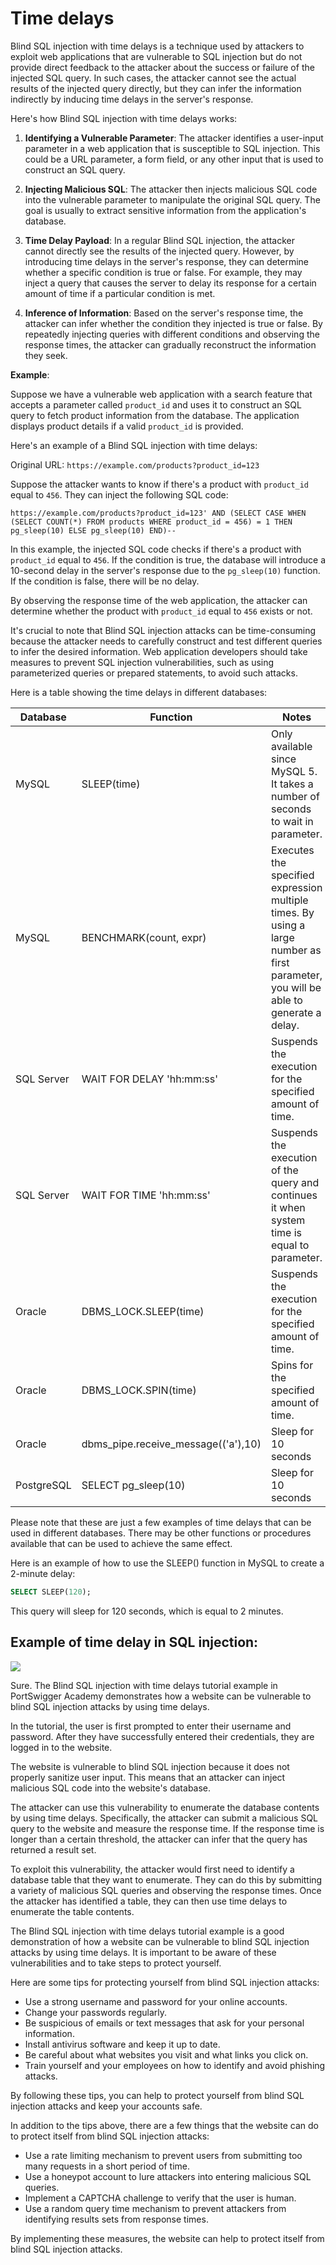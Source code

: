 # Time delays

Blind SQL injection with time delays is a technique used by attackers to exploit web applications that are vulnerable to SQL injection but do not provide direct feedback to the attacker about the success or failure of the injected SQL query. In such cases, the attacker cannot see the actual results of the injected query directly, but they can infer the information indirectly by inducing time delays in the server's response.

Here's how Blind SQL injection with time delays works:

1. **Identifying a Vulnerable Parameter**: The attacker identifies a user-input parameter in a web application that is susceptible to SQL injection. This could be a URL parameter, a form field, or any other input that is used to construct an SQL query.

2. **Injecting Malicious SQL**: The attacker then injects malicious SQL code into the vulnerable parameter to manipulate the original SQL query. The goal is usually to extract sensitive information from the application's database.

3. **Time Delay Payload**: In a regular Blind SQL injection, the attacker cannot directly see the results of the injected query. However, by introducing time delays in the server's response, they can determine whether a specific condition is true or false. For example, they may inject a query that causes the server to delay its response for a certain amount of time if a particular condition is met.

4. **Inference of Information**: Based on the server's response time, the attacker can infer whether the condition they injected is true or false. By repeatedly injecting queries with different conditions and observing the response times, the attacker can gradually reconstruct the information they seek.

**Example**:

Suppose we have a vulnerable web application with a search feature that accepts a parameter called `product_id` and uses it to construct an SQL query to fetch product information from the database. The application displays product details if a valid `product_id` is provided.

Here's an example of a Blind SQL injection with time delays:

Original URL: `https://example.com/products?product_id=123`

Suppose the attacker wants to know if there's a product with `product_id` equal to `456`. They can inject the following SQL code:

```
https://example.com/products?product_id=123' AND (SELECT CASE WHEN (SELECT COUNT(*) FROM products WHERE product_id = 456) = 1 THEN pg_sleep(10) ELSE pg_sleep(10) END)-- 
```

In this example, the injected SQL code checks if there's a product with `product_id` equal to `456`. If the condition is true, the database will introduce a 10-second delay in the server's response due to the `pg_sleep(10)` function. If the condition is false, there will be no delay.

By observing the response time of the web application, the attacker can determine whether the product with `product_id` equal to `456` exists or not.

It's crucial to note that Blind SQL injection attacks can be time-consuming because the attacker needs to carefully construct and test different queries to infer the desired information. Web application developers should take measures to prevent SQL injection vulnerabilities, such as using parameterized queries or prepared statements, to avoid such attacks.

Here is a table showing the time delays in different databases:

| Database | Function | Notes |
|---|---|---|
| MySQL | SLEEP(time) | Only available since MySQL 5. It takes a number of seconds to wait in parameter. |
| MySQL | BENCHMARK(count, expr) | Executes the specified expression multiple times. By using a large number as first parameter, you will be able to generate a delay. |
| SQL Server | WAIT FOR DELAY 'hh:mm:ss' | Suspends the execution for the specified amount of time. |
| SQL Server | WAIT FOR TIME 'hh:mm:ss' | Suspends the execution of the query and continues it when system time is equal to parameter. |
| Oracle | DBMS_LOCK.SLEEP(time) | Suspends the execution for the specified amount of time. |
| Oracle | DBMS_LOCK.SPIN(time) | Spins for the specified amount of time. |
| Oracle | dbms_pipe.receive_message(('a'),10) | Sleep for 10 seconds |
| PostgreSQL | SELECT pg_sleep(10) | Sleep for 10 seconds |

Please note that these are just a few examples of time delays that can be used in different databases. There may be other functions or procedures available that can be used to achieve the same effect.

Here is an example of how to use the SLEEP() function in MySQL to create a 2-minute delay:

```sql
SELECT SLEEP(120);
```

This query will sleep for 120 seconds, which is equal to 2 minutes.

## Example of time delay in SQL injection:

<a href="https://asciinema.org/a/XDktRWnI6XruE1ZeL06PH7CyK" target="_blank"><img src="https://asciinema.org/a/XDktRWnI6XruE1ZeL06PH7CyK.svg" /></a>

Sure. The Blind SQL injection with time delays tutorial example in PortSwigger Academy demonstrates how a website can be vulnerable to blind SQL injection attacks by using time delays.

In the tutorial, the user is first prompted to enter their username and password. After they have successfully entered their credentials, they are logged in to the website.

The website is vulnerable to blind SQL injection because it does not properly sanitize user input. This means that an attacker can inject malicious SQL code into the website's database.

The attacker can use this vulnerability to enumerate the database contents by using time delays. Specifically, the attacker can submit a malicious SQL query to the website and measure the response time. If the response time is longer than a certain threshold, the attacker can infer that the query has returned a result set.

To exploit this vulnerability, the attacker would first need to identify a database table that they want to enumerate. They can do this by submitting a variety of malicious SQL queries and observing the response times. Once the attacker has identified a table, they can then use time delays to enumerate the table contents.

The Blind SQL injection with time delays tutorial example is a good demonstration of how a website can be vulnerable to blind SQL injection attacks by using time delays. It is important to be aware of these vulnerabilities and to take steps to protect yourself.

Here are some tips for protecting yourself from blind SQL injection attacks:

* Use a strong username and password for your online accounts.
* Change your passwords regularly.
* Be suspicious of emails or text messages that ask for your personal information.
* Install antivirus software and keep it up to date.
* Be careful about what websites you visit and what links you click on.
* Train yourself and your employees on how to identify and avoid phishing attacks.

By following these tips, you can help to protect yourself from blind SQL injection attacks and keep your accounts safe.

In addition to the tips above, there are a few things that the website can do to protect itself from blind SQL injection attacks:

* Use a rate limiting mechanism to prevent users from submitting too many requests in a short period of time.
* Use a honeypot account to lure attackers into entering malicious SQL queries.
* Implement a CAPTCHA challenge to verify that the user is human.
* Use a random query time mechanism to prevent attackers from identifying results sets from response times.

By implementing these measures, the website can help to protect itself from blind SQL injection attacks.